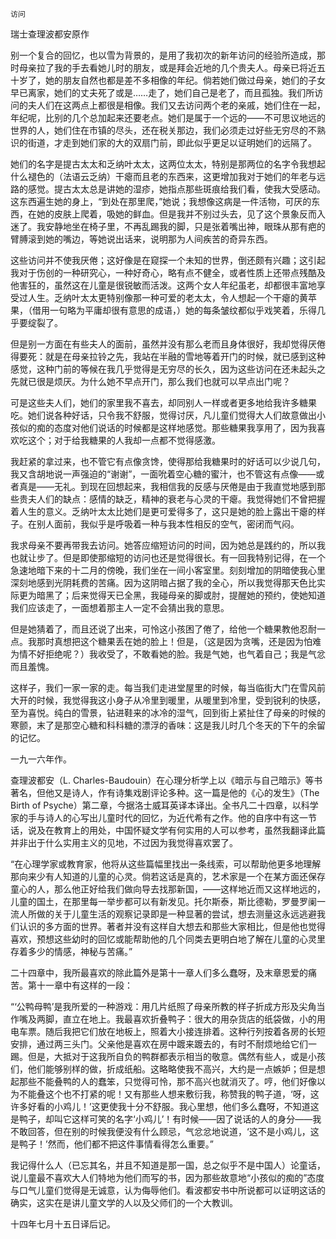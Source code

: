     访问 

   瑞士查理波都安原作

   别一个复合的回忆，也以雪为背景的，是用了我初次的新年访问的经验所造成，那时母亲拉了我的手去看她儿时的朋友，或是拜会近地的几个贵夫人。母亲已将近五十岁了，她的朋友自然也都是差不多相像的年纪。倘若她们做过母亲，她们的子女早已离家，她们的丈夫死了或是……走了，她们自己是老了，而且孤独。我们所访问的夫人们在这两点上都很是相像。我们又去访问两个老的亲戚，她们住在一起，年纪呢，比别的几个总加起来还要老点。她们是属于一个远的——不可思议地远的世界的人，她们住在市镇的尽头，还在税关那边，我们必须走过好些无穷尽的不熟识的街道，才走到她们家的大的双扇门前，即此似乎更足以证明她们的远隔了。

   她们的名字是提古太太和乏纳叶太太，这两位太太，特别是那两位的名字令我想起什么褪色的（法语云乏纳）干瘪而且老的东西来，这更增加我对于她们的年老与远路的感觉。提古太太总是讲她的湿疹，她指点那些斑痕给我们看，使我大受感动。这东西遍生她的身上，“到处在那里爬，”她说；我想像这病是一件活物，可厌的东西，在她的皮肤上爬着，吸她的鲜血。但是我并不别过头去，见了这个景象反而入迷了。我安静地坐在椅子里，不再乱踢我的脚，只是张着嘴出神，眼珠从那有疤的臂膊滚到她的嘴边，等她说出话来，说明那为人间疾苦的奇异东西。

   这些访问并不使我厌倦；这好像是在窥探一个未知的世界，倒还颇有兴趣；这引起我对于伤创的一种研究心，一种好奇心，略有点不健全，或者性质上还带点残酷及他害狂的，虽然这在儿童是很锐敏而活泼。这两个女人年纪虽老，却都很丰富地享受过人生。乏纳叶太太更特别像那一种可爱的老太太，令人想起一个干瘪的黄苹果，（借用一句略为平庸却很有意思的成语，）她的每条皱纹都似乎戏笑着，乐得几乎要绽裂了。

   但是别一方面在有些夫人的面前，虽然并没有那么老而且身体很好，我却觉得厌倦得要死：就是在母亲拉铃之先，我站在半融的雪地等着开门的时候，就已感到这种感觉，这种门前的等候在我几乎觉得是无穷尽的长久，因为这些访问在还未起头之先就已很是烦厌。为什么她不早点开门，那么我们也就可以早点出门呢？

   可是这些夫人们，她们的家里我不喜去，却同别人一样或者更多地给我许多糖果吃。她们说各种好话，只令我不舒服，觉得讨厌，凡儿童们觉得大人们故意做出小孩似的痴的态度对他们说话的时候都是这样地感觉。那些糖果我享用了，因为我喜欢吃这个；对于给我糖果的人我却一点都不觉得感激。

   我赶紧的拿过来，也不管它有点像贪馋，使得那给我糖果时的好话可以少说几句，我又含胡地说一声强迫的“谢谢”，一面吮着空心糖的蜜汁，也不管这有点像——或者真是——无礼。到现在回想起来，我相信我的反感与厌倦是由于我直觉地感到那些贵夫人们的缺点：感情的缺乏，精神的衰老与心灵的干瘪。我觉得她们不曾把握着人生的意义。乏纳叶太太比她们是更可爱得多了，这只是她的脸上露出干瘪的样子。在别人面前，我似乎是呼吸着一种与我本性相反的空气，密闭而气闷。

   我求母亲不要再带我去访问。她答应缩短访问的时间，因为她总是践约的，所以我也就让步了。但是即使那缩短的访问也还是觉得很长。有一回我特别记得，在一个急速地暗下来的十二月的傍晚，我们坐在一间小客室里。刻刻增加的阴暗使我心里深刻地感到光阴耗费的苦痛。因为这阴暗占据了我的全心，所以我觉得那天色比实际更为暗黑了；后来觉得天已全黑，我碰母亲的脚或肘，提醒她的预约，使她知道我们应该走了，一面想着那主人一定不会猜出我的意思。

   但是她猜着了，而且还说了出来，可怜这小孩困了倦了，给他一个糖果教他忍耐一点。我那时真想把这个糖果丢在她的脸上！但是，（这是因为贪嘴，还是因为怕难为情不好拒绝呢？）我收受了，不敢看她的脸。我是气她，也气着自己；我是气忿而且羞愧。

   这样子，我们一家一家的走。每当我们走进堂屋里的时候，每当临街大门在雪风前大开的时候，我觉得我这小身子从冷里到暖里，从暖里到冷里，受到锐利的快感，至为喜悦。纯白的雪景，钻进鞋来的冰冷的湿气，回到街上紧扯住了母亲的时候的寒颤，末了是那空心糖和科科糖的漂浮的香味：这是我儿时几个冬天的下午的余留的记忆。

   一九一六年作。

   查理波都安（L. Charles-Baudouin）在心理分析学上以《暗示与自己暗示》等书著名，但他又是诗人，作有诗集戏剧评论多种。这一篇是他的《心的发生》（The Birth of Psyche）第二章，今据洛士威耳英译本译出。全书凡二十四章，以科学家的手与诗人的心写出儿童时代的回忆，为近代希有之作。他的自序中有这一节话，说及在教育上的用处，中国怀疑文学有何实用的人可以参考，虽然我翻译此篇并非出于什么实用主义的见地，不过因为我觉得喜欢罢了。

   “在心理学家或教育家，他将从这些篇幅里找出一条线索，可以帮助他更多地理解那向来少有人知道的儿童的心灵。倘若这话是真的，艺术家是一个在某方面还保存童心的人，那么他正好给我们做向导去找那新国，——这样地近而又这样地远的，儿童的国土，在那里每一举步都可以有新发见。托尔斯泰，斯比德勒，罗曼罗阑一流人所做的关于儿童生活的观察记录即是一种显著的尝试，想去测量这永远逃避我们认识的多方面的世界。著者并没有这样自大想去和那些大家相比，但是他也觉得喜欢，预想这些幼时的回忆或能帮助他的几个同类去更明白地了解在儿童的心灵里存着多少的情感，神秘与苦痛。”

   二十四章中，我所最喜欢的除此篇外是第十一章人们多么蠢呀，及末章恩爱的痛苦。第十一章中有这样的一段：

   “‘公鸭母鸭’是我所爱的一种游戏：用几片纸照了母亲所教的样子折成方形及尖角当作嘴及两脚，直立在地上。我最喜欢折叠鸭子：很大的用杂货店的纸袋做，小的用电车票。随后我把它们放在地板上，照着大小接连排着。这种行列按着各房的长短安排，通过两三头门。父亲他是喜欢在房中踱来踱去的，有时不耐烦地给它们一踢。但是，大抵对于这我所自负的鸭群都表示相当的敬意。偶然有些人，或是小孩们，他们能够别样的做，折成纸船。这略略使我不高兴，大约是一点嫉妒；但是想起那些不能叠鸭的人的蠢笨，只觉得可怜，那不高兴也就消灭了。哼，他们好像以为不能叠这个也不打紧的呢！又有那些人想来敷衍我，称赞我的鸭子道，‘呀，这许多好看的小鸡儿！’这更使我十分不舒服。我心里想，他们多么蠢呀，不知道这是鸭子，却叫它这样可笑的名字‘小鸡儿’！有时候——因了说话的人的身分——我不敢回答，但在别的时候我便没有什么顾忌，气忿忿地说道，‘这不是小鸡儿，这是鸭子！’然而，他们都不把这件事情看得怎么重要。”

   我记得什么人（已忘其名，并且不知道是那一国，总之似乎不是中国人）论童话，说儿童最不喜欢大人们特地为他们而写的书，因为那些故意地“小孩似的痴的”态度与口气儿童们觉得是无诚意，认为侮辱他们。看波都安书中所说都可以证明这话的确实，这实在是讲儿童文学的人以及父师们的一个大教训。

   十四年七月十五日译后记。

